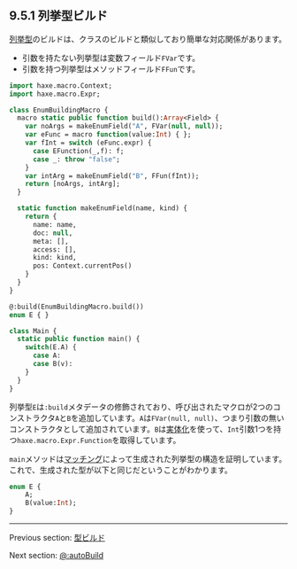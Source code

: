 ## 9.5.1 列挙型ビルド

[列挙型](types-enum-instance.md)のビルドは、クラスのビルドと類似しており簡単な対応関係があります。

* 引数を持たない列挙型は変数フィールド`FVar`です。
* 引数を持つ列挙型はメソッドフィールド`FFun`です。

```haxe
import haxe.macro.Context;
import haxe.macro.Expr;

class EnumBuildingMacro {
  macro static public function build():Array<Field> {
    var noArgs = makeEnumField("A", FVar(null, null));
    var eFunc = macro function(value:Int) { };
    var fInt = switch (eFunc.expr) {
      case EFunction(_,f): f;
      case _: throw "false";
    }
    var intArg = makeEnumField("B", FFun(fInt));
    return [noArgs, intArg];
  }

  static function makeEnumField(name, kind) {
    return {
      name: name,
      doc: null,
      meta: [],
      access: [],
      kind: kind,
      pos: Context.currentPos()
    }
  }
}
```
```haxe
@:build(EnumBuildingMacro.build())
enum E { }

class Main {
  static public function main() {
    switch(E.A) {
      case A:
      case B(v):
    }
  }
}
```

列挙型`E`は`:build`メタデータの修飾されており、呼び出されたマクロが2つのコンストラクタ`A`と`B`を追加しています。`A`は`FVar(null, null)`、つまり引数の無いコンストラクタとして追加されています。`B`は[実体化](macro-reification-expression.md)を使って、`Int`引数1つを持つ`haxe.macro.Expr.Function`を取得しています。

`main`メソッドは[マッチング](lf-pattern-matching.md)によって生成された列挙型の構造を証明しています。これで、生成された型が以下と同じだということがわかります。

```haxe
enum E {
	A;
	B(value:Int);
}
```

---

Previous section: [型ビルド](macro-type-building.md)

Next section: [@:autoBuild](macro-auto-build.md)